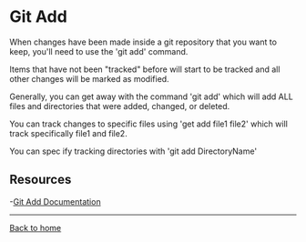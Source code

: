 # Git Add
When changes have been made inside a git repository that you want to keep, you'll need to use the 'git add' command.

Items that have not been "tracked" before will start to be tracked and all other changes will be marked as modified.

Generally, you can get away with the command 'git add' which will add ALL files and directories that were added, changed, or deleted.

You can track changes to specific files using 'get add file1 file2' which will track specifically file1 and file2.

You can spec ify tracking directories with 'git add DirectoryName'

## Resources

-[Git Add Documentation](https://git-scm.com/docs/git-add)

---

[Back to home](../README.md)